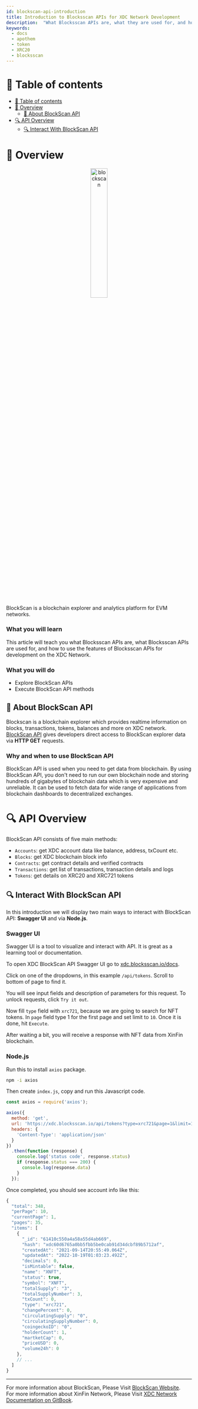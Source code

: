 ```yaml
---
id: blockscan-api-introduction
title: Introduction to Blocksscan APIs for XDC Network Development
description:  "What Blocksscan APIs are, what they are used for, and how to use them for development on the XDC Network."
keywords:
  - docs
  - apothem
  - token
  - XRC20
  - blocksscan
---
```


# 🧭 Table of contents

- [🧭 Table of contents](#-table-of-contents)
- [📰 Overview](#-overview)
  - [📰 About BlockScan API](#-about-blockscan-api)
- [🔍 API Overview](#-api-overview)
  - [🔍 Interact With BlockScan API](#-interact-with-blockscan-api)

# 📰 Overview

<p align="center">
  <img width=30% src="https://blocksscan.com/assets/images/blocksscan_logo.png" alt="blockscan"/>
</p>

BlockScan is a blockchain explorer and analytics platform for EVM networks.

### What you will learn
This article will teach you what Blocksscan APIs are, what Blocksscan APIs are used for, and how to use the features of Blocksscan APIs for development on the XDC Network.

### What you will do
- Explore BlockScan APIs
- Execute BlockScan API methods

## 📰 About BlockScan API

Blockscan is a blockchain explorer which provides realtime information on blocks, transactions, tokens, balances and more on XDC network. [BlockScan API](https://xdc.blocksscan.io/docs/) gives developers direct access to BlockScan explorer data via **HTTP GET** requests.

### Why and when to use BlockScan API

BlockScan API is used when you need to get data from blockchain. By using BlockScan API, you don't need to run our own blockchain node and storing hundreds of gigabytes of blockchain data which is very expensive and unreliable. It can be used to fetch data for wide range of applications from blockchain dashboards to decentralized exchanges.

# 🔍 API Overview

BlockScan API consists of five main methods:

- `Accounts`: get XDC account data like balance, address, txCount etc.
- `Blocks`: get XDC blockchain block info
- `Contracts`: get contract details and verified contracts
- `Transactions`: get list of transactions, transaction details and logs
- `Tokens`: get details on XRC20 and XRC721 tokens

## 🔍 Interact With BlockScan API

In this introduction we will display two main ways to interact with BlockScan API: **Swagger UI** and via **Node.js**.

### Swagger UI

Swagger UI is a tool to visualize and interact with API. It is great as a learning tool or documentation.

To open XDC BlockScan API Swagger UI go to [xdc.blocksscan.io/docs](https://xdc.blocksscan.io/docs).

Click on one of the dropdowns, in this example `/api/tokens`. Scroll to bottom of page to find it.

You will see input fields and description of parameters for this request. To unlock requests, click `Try it out`. 

Now fill `type` field with `xrc721`, because we are going to search for NFT tokens. In `page` field type 1 for the first page and set limit to `10`. Once it is done, hit `Execute`.

After waiting a bit, you will receive a response with NFT data from XinFin blockchain.

### Node.js

Run this to install `axios` package.

```sh
npm -i axios
```

Then create `index.js`, copy and run this Javascript code.

```javascript
const axios = require('axios');

axios({
  method: 'get',
  url: 'https://xdc.blocksscan.io/api/tokens?type=xrc721&page=1&limit=10',
  headers: {
    'Content-Type': 'application/json'
  }
})
  .then(function (response) {
    console.log('status code', response.status)
    if (response.status === 200) {
      console.log(response.data)
    }
  });
```

Once completed, you should see account info like this:

```javascript
{
  "total": 348,
  "perPage": 10,
  "currentPage": 1,
  "pages": 35,
  "items": [
    {
      "_id": "61410c550a4a58a55d4ab669",
      "hash": "xdc60d6765a0bb5fbb5be0cab91d34dcbf89b5712af",
      "createdAt": "2021-09-14T20:55:49.064Z",
      "updatedAt": "2022-10-19T01:03:23.492Z",
      "decimals": 0,
      "isMintable": false,
      "name": "XNFT",
      "status": true,
      "symbol": "XNFT",
      "totalSupply": "3",
      "totalSupplyNumber": 3,
      "txCount": 0,
      "type": "xrc721",
      "changePercent": 0,
      "circulatingSupply": "0",
      "circulatingSupplyNumber": 0,
      "coingeckoID": "0",
      "holderCount": 1,
      "martketCap": 0,
      "priceUSD": 0,
      "volume24h": 0
    },
    // ...
  ]
}
```

---

For more information about BlockScan, Please Visit [BlockScan Website](https://blocksscan.io/).<br>
For more information about XinFin Network, Please Visit [XDC Network Documentation on GitBook](https://docs.xdc.org/).<br>
